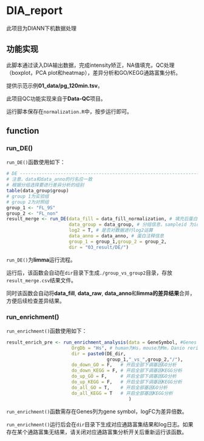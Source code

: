 # DIA_report
 此项目为DIANN下机数据处理

## 功能实现

此脚本通过读入DIA输出数据，完成intensity矫正，NA值填充，QC处理（boxplot，PCA plot和heatmap），差异分析和GO/KEGG通路富集分析。

提供示范示例**01_data/pg_120min.tsv**。

此项目QC功能实现来自于**Data-QC**项目。

运行脚本保存在`normalization.R`中，按步运行即可。

## function



### run_DE()

`run_DE()`函数使用如下：

```R
# DE ----------------------------------------------------------------------
# 注意，data和data_anno的行名应一致
# 根据分组选择要进行差异分析的组别
table(data_group$group)
# group 1为实验组
# group 2为对照组
group_1 <- "FL_9S"
group_2 <- "FL_non"
result_merge <- run_DE(data_fill = data_fill_normalization, # 填充后蛋白矩阵
                       data_group = data_group, # 分组信息，sampleid 为id列，group为group列
                       log2 = T, # 是否对数据进行log2运算
                       data_anno = data_anno, # 蛋白注释信息
                       group_1 = group_1,group_2 = group_2,
                       dir = "03_result/DE/")

```

`run_DE()`为**limma**运行流程。

运行后，该函数会自动在`dir`目录下生成`./group_vs_group2`目录，存放`result_merge.csv`结果文件。

同时该函数会自动将**data_fill**, **data_raw**, **data_anno**和**limma的差异结果**合并，方便后续检查差异结果。

### run_enrichment()

`run_enrichment()`函数使用如下：

```R
result_enrich_pre <- run_enrichment_analysis(data = GeneSymbol, #Genes column为gene symbol，logFC为差异倍数
                        OrgDb = "Hs", # human为Hs，mouse为Mm，Danio rerio为Dr
                        dir = paste0(DE_dir,
                                     group_1,"_vs_",group_2,"/"),
                        do_down_GO = F,   # 开启全部下调基因GO分析
                        do_down_KEGG = F, # 开启全部下调基因KEGG分析
                        do_up_GO = F,     # 开启全部下调基因GO分析
                        do_up_KEGG = F,   # 开启全部下调基因KEGG分析
                        do_all_GO = T,    # 开启全部基因GO分析
                        do_all_KEGG = T   # 开启全部基因KEGG分析
                                             )
```

`run_enrichment()`函数需存在Genes列为gene symbol，logFC为差异倍数。

`run_enrichment()`运行后会在`dir`目录下生成对应通路富集结果和log日志。如果存在某个通路富集无结果，请关闭对应通路富集分析开关后重新运行该函数。
